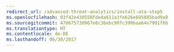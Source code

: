 ```yaml
---
redirect_url: /advanced-threat-analytics/install-ata-step5
ms.openlocfilehash: 03f42e438550fde4a611a3fe626e695885bad9a8
ms.sourcegitcommit: 470675730967e0c36ebc90fc399baa64e7901f6b
ms.translationtype: HT
ms.contentlocale: de-DE
ms.lasthandoff: 06/30/2017
---
```

